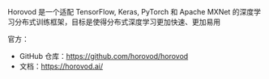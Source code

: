  Horovod 是一个适配 TensorFlow, Keras, PyTorch 和 Apache MXNet 的深度学习分布式训练框架，目标是使得分布式深度学习更加快速、更加易用

官方：

- GitHub 仓库：<https://github.com/horovod/horovod>
- 文档：<https://horovod.ai/>